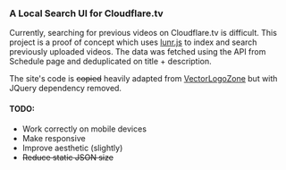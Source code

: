 ### A Local Search UI for Cloudflare.tv

Currently, searching for previous videos on Cloudflare.tv is difficult. This project is a proof of concept which uses [lunr.js](https://lunrjs.com/) to index and search previously uploaded videos. The data was fetched using the API from Schedule page and deduplicated on title + description.

The site's code is ~~copied~~ heavily adapted from [VectorLogoZone](https://github.com/VectorLogoZone/vectorlogozone/blob/gh-pages/www/index.html) but with JQuery dependency removed.

#### TODO:
- Work correctly on mobile devices
- Make responsive
- Improve aesthetic (slightly)
- ~~Reduce static JSON size~~
